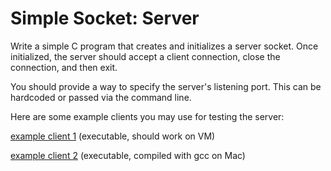 # Simple Socket: Server
Write a simple C program that creates and initializes a server socket. Once initialized, the server should accept a client connection, close the connection, and then exit.

You should provide a way to specify the server's listening port. This can be hardcoded or passed via the command line.

Here are some example clients you may use for testing the server:

[example client 1](https://s3.amazonaws.com/content.udacity-data.com/courses/ud923/resources/ud923-ps1-simple-socket-client-exe-linux.zip) (executable, should work on VM)

[example client 2](https://s3.amazonaws.com/content.udacity-data.com/courses/ud923/resources/ud923-ps1-simple-socket-client-exe.zip) (executable, compiled with gcc on Mac)